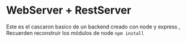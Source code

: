 # WebServer + RestServer
Este es el cascaron basico de un backend creado con node  y express , Recuerden reconstruir  los módulos de node ``` npm install  ```